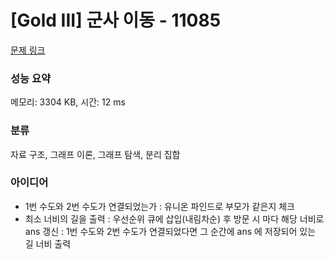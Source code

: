 # [Gold III] 군사 이동 - 11085 

[문제 링크](https://www.acmicpc.net/problem/11085) 

### 성능 요약

메모리: 3304 KB, 시간: 12 ms

### 분류

자료 구조, 그래프 이론, 그래프 탐색, 분리 집합

### 아이디어

- 1번 수도와 2번 수도가 연결되었는가 : 유니온 파인드로 부모가 같은지 체크
- 최소 너비의 길을 출력 : 우선순위 큐에 삽입(내림차순) 후 방문 시 마다 해당 너비로 ans 갱신 : 1번 수도와 2번 수도가 연결되었다면 그 순간에 ans 에 저장되어 있는 길 너비 출력

